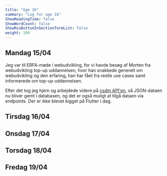 ```yaml
---
title: "Uge 16"
summary: "Log for uge 16"
ShowReadingTime: false
ShowWordCount: false
ShowRssButtonInSectionTermList: false
weight: 100
---
```


## Mandag 15/04

Jeg var til ERFA-møde i webudvikling, for vi havde besøg af Morten fra webudvikling top-up uddannelsen,
hvor han snakkede generelt om webudvikling og den erfaring, han har fået fra reelle use cases samt informerede om top-up uddannelsen.

Efter det tog jeg hjem og arbejdede videre på [csdm API'en](https://github.com/OguzHooz/csdmAPI), så JSON-dataen nu bliver gemt i databasen, og det er også muligt at tilgå dataen via endpoints.
Der er ikke blevet kigget på Flutter i dag.

## Tirsdag 16/04



## Onsdag 17/04



## Torsdag 18/04



## Fredag 19/04

